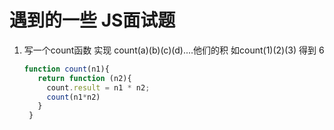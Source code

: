 # 遇到的一些 JS面试题

1. 写一个count函数 实现 count(a)(b)(c)(d)....他们的积  如count(1)(2)(3)  得到 6 

   ```js
   function count(n1){
      return function (n2){
        count.result = n1 * n2;
        count(n1*n2)
      }
    }
   ```
